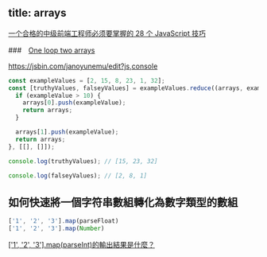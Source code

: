 title: arrays
---

[一个合格的中级前端工程师必须要掌握的 28 个 JavaScript 技巧](https://juejin.im/post/5cef46226fb9a07eaf2b7516#heading-24)  


###　[One loop two arrays](https://www.johnstewart.dev/five-programming-patterns-i-like/)

https://jsbin.com/janoyunemu/edit?js,console

```js
const exampleValues = [2, 15, 8, 23, 1, 32];
const [truthyValues, falseyValues] = exampleValues.reduce((arrays, exampleValue) => {
  if (exampleValue > 10) {
    arrays[0].push(exampleValue);
    return arrays;
  }

  arrays[1].push(exampleValue);
  return arrays;
}, [[], []]);

console.log(truthyValues); // [15, 23, 32]

console.log(falseyValues); // [2, 8, 1] 
```

## 如何快速將一個字符串數組轉化為數字類型的數組

```js
['1', '2', '3'].map(parseFloat)
['1', '2', '3'].map(Number)
```

[['1', '2', '3'].map(parseInt)的輸出結果是什麼？](https://juejin.im/post/5dbff8735188252ddb2fd25e?utm_source=gold_browser_extension)  